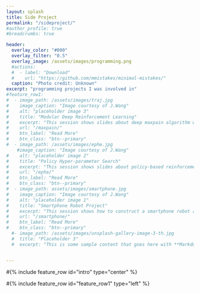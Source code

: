 ```yaml
---
layout: splash
title: Side Project
permalink: "/sideproject/"
#author_profile: true
#breadcrumbs: true

header:
  overlay_color: "#000"
  overlay_filter: "0.5"
  overlay_image: /assets/images/programming.png
  #actions:
  #  - label: "Download"
  #    url: "https://github.com/mmistakes/minimal-mistakes/"
  caption: "Photo credit: Unknown"
excerpt: "programming projects I was involved in"
#feature_row1:
#  - image_path: /assets/images/traj.jpg
#    image_caption: "Image courtesy of J.Wang"
#    alt: "placeholder image 3"
#    title: "Modular Deep Reinforcement Learning"
#    excerpt: "This session shows slides about deep maxpain algorithm we developed for robot navigation."
#    url: "/maxpain/"
#    btn_label: "Read More"
#    btn_class: "btn--primary"
#  - image_path: /assets/images/ephe.jpg
    #image_caption: "Image courtesy of J.Wang"
#    alt: "placeholder image 2"
#    title: "Policy Hyper-parameter Search"
#    excerpt: "This session shows slides about policy-based reinforcement learning, including classic REINFORCE, PGPE, our propsed EPHE with K-elite, EPHE with adaptive baseline, EPHE with CMAES weighting, EPHE with REPS weighting methods, etc."
#    url: "/ephe/"
#    btn_label: "Read More"
#    btn_class: "btn--primary"
#  - image_path: assets/images/smartphone.jpg
#    image_caption: "Image courtesy of J.Wang"
#    alt: "placeholder image 1"
#    title: "Smartphone Robot Project"
#    excerpt: "This session shows how to construct a smartphone robot and achieve behaviors like standing-up, balancing, approaching, foraging and mating."
#    url: "/smartphone/"
#    btn_label: "Read More"
#    btn_class: "btn--primary"
  #- image_path: /assets/images/unsplash-gallery-image-3-th.jpg
  #  title: "Placeholder 3"
  #  excerpt: "This is some sample content that goes here with **Markdown** formatting."


---
```


#{% include feature_row id="intro" type="center" %}

#{% include feature_row id="feature_row1" type="left" %}
